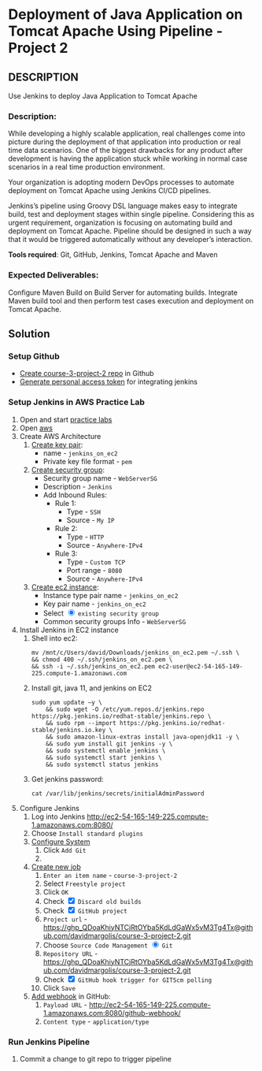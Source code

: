 # Deployment of Java Application on Tomcat Apache Using Pipeline - Project 2 

## DESCRIPTION

Use Jenkins to deploy Java Application to Tomcat Apache

### Description:

While developing a highly scalable application, real challenges come into picture during the deployment of that application into production or real time data scenarios. One of the biggest drawbacks for any product after development is having the application stuck while working in normal case scenarios in a real time production environment.

Your organization is adopting modern DevOps processes to automate deployment on Tomcat Apache using Jenkins CI/CD pipelines.

Jenkins’s pipeline using Groovy DSL language makes easy to integrate build, test and deployment stages within single pipeline. Considering this as urgent requirement, organization is focusing on automating build and deployment on Tomcat Apache. Pipeline should be designed in such a way that it would be triggered automatically without any developer’s interaction.

__Tools required__: Git, GitHub, Jenkins, Tomcat Apache and Maven

### Expected Deliverables:

Configure Maven Build on Build Server for automating builds.
Integrate Maven build tool and then perform test cases execution and deployment on Tomcat Apache.

## Solution

### Setup Github

- [Create course-3-project-2 repo](https://github.com/davidmargolis/course-3-project-2) in Github
- [Generate personal access token](https://github.com/settings/tokens/new) for integrating jenkins

### Setup Jenkins in AWS Practice Lab

1. Open and start [practice labs](https://caltech.lms.simplilearn.com/courses/4041/-PG-DO---CI%2FCD-Pipeline-with-Jenkins/practice-labs)
1. Open [aws](https://us-east-1.console.aws.amazon.com/console/home?region=us-east-1#)
1. Create AWS Architecture
    1. [Create key pair](https://us-east-1.console.aws.amazon.com/ec2/v2/home?region=us-east-1#CreateKeyPair:):
        - name - `jenkins_on_ec2`
        - Private key file format - `pem`
    1. [Create security group](https://us-east-1.console.aws.amazon.com/ec2/v2/home?region=us-east-1#CreateSecurityGroup:):
        - Security group name - `WebServerSG`
        - Description - `Jenkins`
        - Add Inbound Rules:
            - Rule 1:
                - Type - `SSH`
                - Source - `My IP`
            - Rule 2:
                - Type - `HTTP`
                - Source - `Anywhere-IPv4`
            - Rule 3:
                - Type - `Custom TCP`
                - Port range - `8080`
                - Source - `Anywhere-IPv4`
    1. [Create ec2 instance](https://us-east-1.console.aws.amazon.com/ec2/v2/home?region=us-east-1#LaunchInstances:):
        - Instance type pair name - `jenkins_on_ec2`
        - Key pair name - `jenkins_on_ec2`
        - Select <input type=radio checked> `existing security group`
        - Common security groups Info - `WebServerSG`
1. Install Jenkins in EC2 instance
    1. Shell into ec2:
        ```
        mv /mnt/c/Users/david/Downloads/jenkins_on_ec2.pem ~/.ssh \
        && chmod 400 ~/.ssh/jenkins_on_ec2.pem \
        && ssh -i ~/.ssh/jenkins_on_ec2.pem ec2-user@ec2-54-165-149-225.compute-1.amazonaws.com
        ```
    1. Install git, java 11, and jenkins on EC2
        ```
        sudo yum update –y \
            && sudo wget -O /etc/yum.repos.d/jenkins.repo https://pkg.jenkins.io/redhat-stable/jenkins.repo \
            && sudo rpm --import https://pkg.jenkins.io/redhat-stable/jenkins.io.key \
            && sudo amazon-linux-extras install java-openjdk11 -y \
            && sudo yum install git jenkins -y \
            && sudo systemctl enable jenkins \
            && sudo systemctl start jenkins \
            && sudo systemctl status jenkins
        ```
    1. Get jenkins password:
        ```
        cat /var/lib/jenkins/secrets/initialAdminPassword
        ```
    <!-- 1. Install git and maven
        ```
        sudo yum update -y \
            && sudo yum install git maven -y
        ``` -->
1. Configure Jenkins
    1. Log into Jenkins <http://ec2-54-165-149-225.compute-1.amazonaws.com:8080/>
    1. Choose `Install standard plugins`
    1. [Configure System](http://ec2-54-165-149-225.compute-1.amazonaws.com:8080/configure)
        1. Click `Add Git`
        1. 
    1. [Create new job](http://ec2-54-165-149-225.compute-1.amazonaws.com:8080/view/all/newJob)
        1. `Enter an item name` - `course-3-project-2`
        1. Select `Freestyle project`
        1. Click `OK`
        1. Check <input type="checkbox" checked> `Discard old builds`
        1. Check <input type="checkbox" checked> `GitHub project`
        1. `Project url` - <https://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@github.com/davidmargolis/course-3-project-2.git>
        1. Choose `Source Code Management` <input type="radio" checked> `Git`
        1. `Repository URL` - <https://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@github.com/davidmargolis/course-3-project-2.git>
        1. Check <input type="checkbox" checked> `GitHub hook trigger for GITScm polling`
        1. Click `Save`
    1. [Add webhook](https://github.com/davidmargolis/course-3-project-2/settings/hooks/new) in GitHub:
        1. `Payload URL` - <http://ec2-54-165-149-225.compute-1.amazonaws.com:8080/github-webhook/>
        1. `Content type` - `application/type`

### Run Jenkins Pipeline

1. Commit a change to git repo to trigger pipeline
